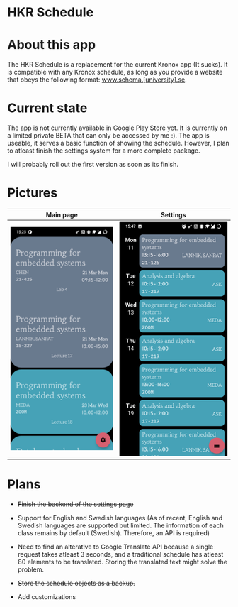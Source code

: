 
# HKR Schedule

  

# About this app

The HKR Schedule is a replacement for the current Kronox app (It sucks). It is compatible with any Kronox schedule, as long as you provide a website that obeys the following format: www.schema.[university].se.

  

# Current state

The app is not currently available in Google Play Store yet. It is currently on a limited private BETA that can only be accessed by me :). The app is useable, it serves a basic function of showing the schedule. However, I plan to atleast finish the settings system for a more complete package. 


I will probably roll out the first version as soon as its finish. 


# Pictures
Main page                  |  Settings
:-------------------------:|:-------------------------:
![Main Page](/images/state.jpg)  |  ![TimeLine](/images/timeline.jpg)

  
# Plans

- ~~Finish the backend of the settings page~~

- Support for English and Swedish languages (As of recent, English and Swedish languages are supported but limited. The information of each class remains by default (Swedish). Therefore, an API is required)

- Need to find an alterative to Google Translate API because a single request takes atleast 3 seconds, and a traditional schedule has atleast 80 elements to be translated. Storing the translated text might solve the problem. 

- ~~Store the schedule objects as a backup.~~

- Add customizations

